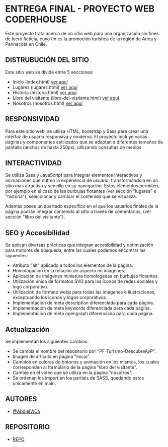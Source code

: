 
# ENTREGA FINAL - PROYECTO WEB CODERHOUSE

Este proyecto trata acerca de un sitio web para una organización sin fines de lucro ficticia, cuyo fin es la promoción turística de la región de Arica y Parinacota en Chile.

## DISTRUBUCIÓN DEL SITIO

Este sitio web se divide entre 5 secciones:

* Inicio (index.html) [ver aquí](https://abdielvica.github.io/Abdiel-Desarrolloweb-entrega2/)
* Lugares (lugares.html) [ver aquí](https://abdielvica.github.io/Abdiel-Desarrolloweb-entrega2/pages/lugares.html)
* Historia (historia.html) [ver aquí](https://abdielvica.github.io/Abdiel-Desarrolloweb-entrega2/pages/historia.html)
* Libro del visitante (libro-del-visitante.html) [ver aquí](https://abdielvica.github.io/Abdiel-Desarrolloweb-entrega2/pages/libro-del-visitante.html)
* Nosotros (nosotros.html) [ver aquí](https://abdielvica.github.io/Abdiel-Desarrolloweb-entrega2/pages/nosotros.html)
## RESPONSIVIDAD

Para este sitio web, se utiliza HTML, bootstrap y Sass para crear una interfaz de usuario responsiva y moderna. El proyecto incluye varias páginas y componentes estilizados que se adaptan a diferentes tamaños de pantalla (anchos de hasta 250px), utilizando consultas de medios.
## INTERACTIVIDAD

Se utiliza Sass y JavaScript para integrar elementos interactivos y animaciones que nutren la experiencia de usuario, transformándola en un sitio mas atractivo y sencillo en su navegación. Estos elementos permiten, por ejemplo en el caso de las burbujas flotantes (ver sección "lugares" e "historia"), seleccionar y cambiar el contenido que se visualiza.

Además posee un apartado específico en el que los usuarios finales de la página podrán integrar contenido al sitio a través de comentarios, (ver sección "libro del visitante").

## SEO y Accesibilidad

Se aplican diversas prácticas que integran accesibilidad y optimización para motores de búsqueda, entre las cuales podemos encontrar las siguientes:

* Atributo "alt" aplicado a todos los elementos de la página.
* Homologación en la relación de aspecto en imágenes.
* Aplicación de imágenes miniatura homologadas en burbujas flotantes.
* Utilización única de formatos SVG para los íconos de redes sociales y logo corporativo.
* Utilización de formato webp para todas las imágenes e ilustraciones, exceptuando los iconos y logos corporativos.
* Implementación de meta description diferenciada para cada página.
* Implementación de meta keywords diferenciada para cada página.
* Implementación de meta opengraph diferenciado para cada página.

## Actualización

Se implementan los siguientes cambios:
* Se cambia el nombre del repositorio por "PF-Turismo-DescubreAyP".
* Imagen de artículo en página "Inicio".
* Cambios en colores de botones y animación en los mismos, los cuales corresponden al formulario de la página "libro del visitante".
* Cambio en el video que se utiliza en la página "nosotros".
* Se ordenan los import en los partials de SASS, quedando estos unicamente en main.

## AUTORES

- [@AbdielViCa](https://github.com/AbdielViCa)


## REPOSITORIO
* [REPO](https://github.com/AbdielViCa/PF-Turismo-DescubreAyP.git)

